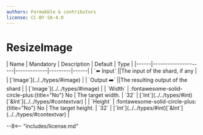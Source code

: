 ```yaml
---
authors: Formabble & contributors
license: CC-BY-SA-4.0
---
```



# ResizeImage

<div class="sh-parameters" markdown="1">
| Name | Mandatory | Description | Default | Type |
|------|---------------------|-------------|---------|------|
| `⬅️ Input` ||The input of the shard, if any | | [`Image`](../../types/#image) |
| `Output ➡️` ||The resulting output of the shard | | [`Image`](../../types/#image) |
| `Width` | :fontawesome-solid-circle-plus:{title="No"} No  | The target width. | `32` | [`Int`](../../types/#int)[`&Int`](../../types/#contextvar) |
| `Height` | :fontawesome-solid-circle-plus:{title="No"} No  | The target height. | `32` | [`Int`](../../types/#int)[`&Int`](../../types/#contextvar) |

</div>



--8<-- "includes/license.md"

